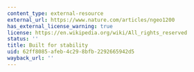 ```yaml
---
content_type: external-resource
external_url: https://www.nature.com/articles/ngeo1200
has_external_license_warning: true
license: https://en.wikipedia.org/wiki/All_rights_reserved
status: ''
title: Built for stability
uid: 62ff8085-afeb-4c29-8bfb-2292665942d5
wayback_url: ''
---
```


